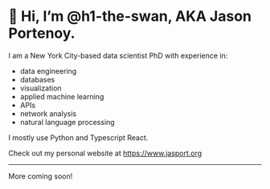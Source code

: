 # 👋 Hi, I’m @h1-the-swan, AKA Jason Portenoy.

I am a New York City-based data scientist PhD with experience in: 
- data engineering 
- databases
- visualization
- applied machine learning
- APIs
- network analysis
- natural language processing

I mostly use Python and Typescript React.

Check out my personal website at https://www.jasport.org

------------------------------------------------------------

More coming soon!

